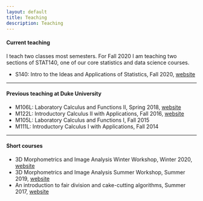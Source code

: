```yaml
---
layout: default
title: Teaching
description: Teaching
---
```

#### Current teaching

I teach two classes most semesters. For Fall 2020 I am teaching two sections of STAT140, one of our core statistics and data science courses.

* S140: Intro to the Ideas and Applications of Statistics, Fall 2020, [website](https://sshanshans.github.io/stat140/)

<hr />

#### Previous teaching at Duke University

* M106L: Laboratory Calculus and Functions II, Spring 2018, [website](/math106/index.html)
* M122L:  Introductory Calculus II with Applications, Fall 2016, [website](/calculus2/index.html)
* M105L: Laboratory Calculus and Functions I, Fall 2015
* M111L:  Introductory Calculus I with Applications, Fall 2014

<hr />

#### Short courses

* 3D Morphometrics and Image Analysis Winter Workshop, Winter 2020, [website](https://slicermorph.github.io/2020_Winter_Workshop/)
* 3D Morphometrics and Image Analysis Summer Workshop, Summer 2019, [website](https://slicermorph.github.io/2019_Summer_Workshop/)
* An introduction to fair division and cake-cutting algorithms, Summer 2017, [website](/swim.html)





<br/>
<br/>
<br/>
<br/>
<br/>
